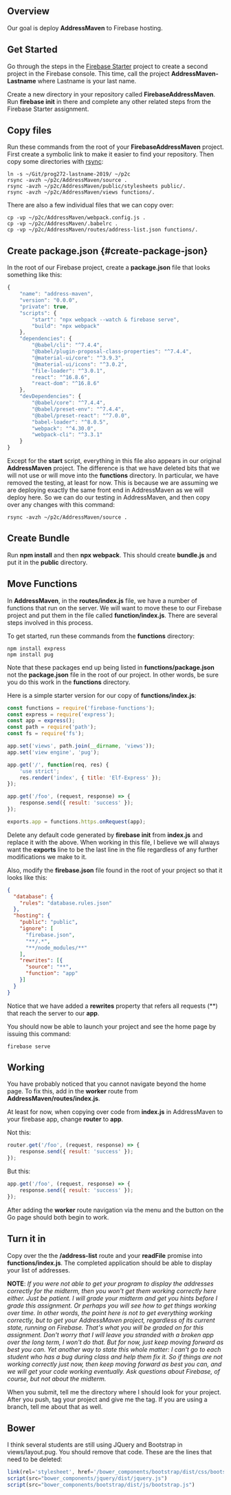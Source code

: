 ## Overview

Our goal is deploy **AddressMaven** to Firebase hosting.

## Get Started

Go through the steps in the [Firebase Starter][fbs] project to create a second project in the Firebase console. This time, call the project **AddressMaven-Lastname** where Lastname is your last name.

Create a new directory in your repository called **FirebaseAddressMaven**. Run **firebase init** in there and complete any other related steps from the Firebase Starter assignment.

## Copy files

Run these commands from the root of your **FirebaseAddressMaven** project. First create a symbolic link to make it easier to find your repository. Then copy some directories with [rsync][rs]:

```nohighlighting
ln -s ~/Git/prog272-lastname-2019/ ~/p2c
rsync -avzh ~/p2c/AddressMaven/source .
rsync -avzh ~/p2c/AddressMaven/public/stylesheets public/.
rsync -avzh ~/p2c/AddressMaven/views functions/.
```

There are also a few individual files that we can copy over:

```nohighlighting
cp -vp ~/p2c/AddressMaven/webpack.config.js .
cp -vp ~/p2c/AddressMaven/.babelrc .
cp -vp ~/p2c/AddressMaven/routes/address-list.json functions/.
```

## Create package.json {#create-package-json}

In the root of our Firebase project, create a **package.json** file that looks something like this:

```javascript
{
    "name": "address-maven",
    "version": "0.0.0",
    "private": true,
    "scripts": {
        "start": "npx webpack --watch & firebase serve",
        "build": "npx webpack"
    },
    "dependencies": {
        "@babel/cli": "^7.4.4",
        "@babel/plugin-proposal-class-properties": "^7.4.4",
        "@material-ui/core": "^3.9.3",
        "@material-ui/icons": "^3.0.2",
        "file-loader": "^3.0.1",
        "react": "^16.8.6",
        "react-dom": "^16.8.6"
    },
    "devDependencies": {
        "@babel/core": "^7.4.4",
        "@babel/preset-env": "^7.4.4",
        "@babel/preset-react": "^7.0.0",
        "babel-loader": "^8.0.5",
        "webpack": "^4.30.0",
        "webpack-cli": "^3.3.1"
    }
}
```

Except for the **start** script, everything in this file also appears in our original **AddressMaven** project. The difference is that we have deleted bits that we will not use or will move into the **functions** directory. In particular, we have removed the testing, at least for now. This is because we are assuming we are deploying exactly the same front end in AddressMaven as we will deploy here. So we can do our testing in AddressMaven, and then copy over any changes with this command:

    rsync -avzh ~/p2c/AddressMaven/source .

## Create Bundle

Run **npm install** and then **npx webpack**. This should create **bundle.js** and put it in the **public** directory.    

## Move Functions

In **AddressMaven**, in the **routes/index.js** file, we have a number of functions that run on the server. We will want to move these to our Firebase project and put them in the file called **function/index.js**. There are several steps involved in this process.

To get started, run these commands from the **functions** directory:

    npm install express
    npm install pug

Note that these packages end up being listed in **functions/package.json** not the **package.json** file in the root of our project. In other words, be sure you do this work in the **functions** directory.

Here is a simple starter version for our copy of **functions/index.js**:

```javascript
const functions = require('firebase-functions');
const express = require('express');
const app = express();
const path = require('path');
const fs = require('fs');

app.set('views', path.join(__dirname, 'views'));
app.set('view engine', 'pug');

app.get('/', function(req, res) {
    'use strict';
    res.render('index', { title: 'Elf-Express' });
});

app.get('/foo', (request, response) => {
    response.send({ result: 'success' });
});

exports.app = functions.https.onRequest(app);
```

Delete any default code generated by **firebase init** from **index.js** and replace it with the above. When working in this file, I believe we will always want the **exports** line to be the last line in the file regardless of any further modifications we make to it.

Also, modify the **firebase.json** file found in the root of your project so that it looks like this:

```JSON
{
  "database": {
    "rules": "database.rules.json"
  },
  "hosting": {
    "public": "public",
    "ignore": [
      "firebase.json",
      "**/.*",
      "**/node_modules/**"
    ],
    "rewrites": [{
      "source": "**",
      "function": "app"
    }]
  }
}
```

Notice that we have added a **rewrites** property that refers all requests (\*\*) that reach the server to our **app**.

You should now be able to launch your project and see the home page by issuing this command:

    firebase serve

## Working

You have probably noticed that you cannot navigate beyond the home page. To fix this, add in the **worker** route from **AddressMaven/routes/index.js**.

At least for now, when copying over code from **index.js** in AddressMaven to your firebase app, change **router** to **app**.

Not this:

```javascript
router.get('/foo', (request, response) => {
    response.send({ result: 'success' });
});
```

But this:

```javascript
app.get('/foo', (request, response) => {
    response.send({ result: 'success' });
});
```

After adding the **worker** route navigation via the menu and the button on the Go page should both begin to work.

## Turn it in

Copy over the the **/address-list** route and your **readFile** promise into **functions/index.js**. The completed application should be able to display your list of addresses.

**NOTE**: _If you were not able to get your program to display the addresses correctly for the midterm, then you won't get them working correctly here either. Just be patient. I will grade your midterm and get you hints before I grade this assignment. Or perhaps you will see how to get things working over time. In other words, the point here is not to get everything working correctly, but to get your AddressMaven project, regardless of its current state, running on Firebase. That's what you will be graded on for this assignment. Don't worry that I will leave you stranded with a broken app over the long term, I won't do that. But for now, just keep moving forward as best you can. Yet another way to state this whole matter: I can't go to each student who has a bug during class and help them fix it. So if things are not working correctly just now, then keep moving forward as best you can, and we will get your code working eventually. Ask questions about Firebase, of course, but not about the midterm._

When you submit, tell me the directory where I should look for your project. After you push, tag your project and give me the tag. If you are using a branch, tell me about that as well.

## Bower

I think several students are still using JQuery and Bootstrap in views/layout.pug. You should remove that code. These are the lines that need to be deleted:

```javascript
link(rel='stylesheet', href='/bower_components/bootstrap/dist/css/bootstrap.css')
script(src="bower_components/jquery/dist/jquery.js")
script(src="bower_components/bootstrap/dist/js/bootstrap.js")
```

<!--       -->
<!-- links -->
<!--       -->

[fbs]: https://www.elvenware.com/teach/assignments/FirebaseStarter.html
[rs]: https://www.tecmint.com/rsync-local-remote-file-synchronization-commands/
